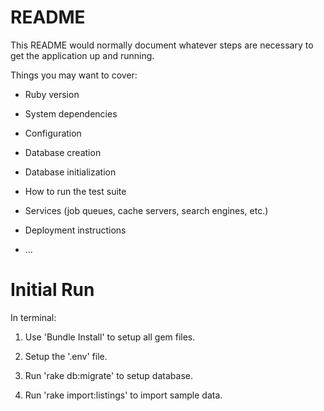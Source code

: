 # README

This README would normally document whatever steps are necessary to get the
application up and running.

Things you may want to cover:

* Ruby version

* System dependencies

* Configuration

* Database creation

* Database initialization

* How to run the test suite

* Services (job queues, cache servers, search engines, etc.)

* Deployment instructions

* ...

# Initial Run
In terminal:

1. Use 'Bundle Install' to setup all gem files. 

2. Setup the '.env' file.

3. Run 'rake db:migrate' to setup database.

4. Run 'rake import:listings' to import sample data. 
